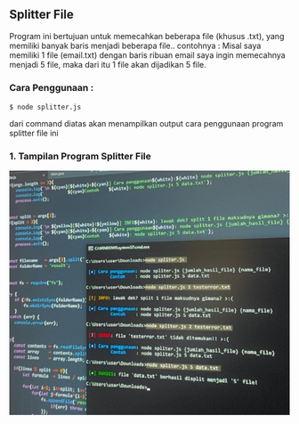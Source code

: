## Splitter File

Program ini bertujuan untuk memecahkan beberapa file (khusus .txt),
yang memiliki banyak baris menjadi beberapa file.. contohnya :
Misal saya memiliki 1 file (email.txt) dengan baris ribuan email
saya ingin memecahnya menjadi 5 file, maka dari itu 1 file akan
dijadikan 5 file.

### Cara Penggunaan :
```
$ node splitter.js
```
dari command diatas akan menampilkan output cara penggunaan program splitter file ini

### 1. Tampilan Program Splitter File
<img src="IMG_20230103_161305.jpg">
